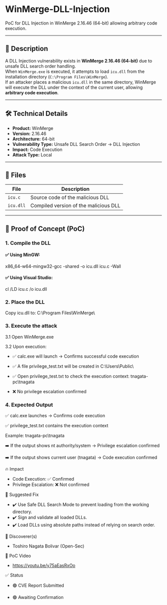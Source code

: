 # WinMerge-DLL-Injection
PoC for DLL Injection in WinMerge 2.16.46 (64-bit) allowing arbitrary code execution.

---

## 🎯 Description
A DLL Injection vulnerability exists in **WinMerge 2.16.46 (64-bit)** due to unsafe DLL search order handling.  
When `WinMerge.exe` is executed, it attempts to load `icu.dll` from the installation directory (`C:\Program Files\WinMerge`).  
If an attacker places a malicious `icu.dll` in the same directory, WinMerge will execute the DLL under the context of the current user, allowing **arbitrary code execution**.  

---

## 🛠️ Technical Details
- **Product:** WinMerge  
- **Version:** 2.16.46  
- **Architecture:** 64-bit  
- **Vulnerability Type:** Unsafe DLL Search Order → DLL Injection  
- **Impact:** Code Execution  
- **Attack Type:** Local  

---

## 📂 Files
| File | Description |
|------|-------------|
| `icu.c` | Source code of the malicious DLL |
| `icu.dll` | Compiled version of the malicious DLL |

---

## 🚨 Proof of Concept (PoC)

### 1. Compile the DLL
#### ✅ Using **MinGW**:
 x86_64-w64-mingw32-gcc -shared -o icu.dll icu.c -Wall
 
#### ✅ Using Visual Studio:
 cl /LD icu.c /o icu.dll

### 2. Place the DLL
Copy icu.dll to: C:\Program Files\WinMerge\

### 3. Execute the attack

3.1 Open WinMerge.exe

3.2 Upon execution:

  - ✅ calc.exe will launch → Confirms successful code execution
    
  - ✅ A file privilege_test.txt will be created in C:\Users\Public\
    
  - ✅ Open privilege_test.txt to check the execution context: tnagata-pc\tnagata
    
  - ❌ No privilege escalation confirmed

### 4. Expected Output
✅ calc.exe launches → Confirms code execution

✅ privilege_test.txt contains the execution context

Example: tnagata-pc\tnagata

➡️ If the output shows nt authority/system → Privilege escalation confirmed

➡️ If the output shows current user (tnagata) → Code execution confirmed

🔥 Impact
 - Code Execution: ✅ Confirmed
 - Privilege Escalation: ❌ Not confirmed

📝 Suggested Fix
 - ✔️ Use Safe DLL Search Mode to prevent loading from the working directory.
 - ✔️ Sign and validate all loaded DLLs.
 - ✔️ Load DLLs using absolute paths instead of relying on search order.

👤 Discoverer(s)
 - Toshiro Nagata Bolivar (Open-Sec)

🎥 PoC Video
 -  https://youtu.be/y75aEasRxOo

✅ Status

 - 🟢 CVE Report Submitted
   
 - 🟢 Awaiting Confirmation 

